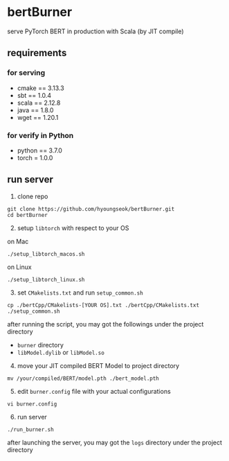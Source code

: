 # bertBurner
serve PyTorch BERT in production with Scala (by JIT compile)

## requirements
### for serving
+ cmake == 3.13.3
+ sbt == 1.0.4
+ scala == 2.12.8
+ java == 1.8.0
+ wget == 1.20.1
### for verify in Python
+ python == 3.7.0
+ torch = 1.0.0

## run server
1. clone repo
```
git clone https://github.com/hyoungseok/bertBurner.git
cd bertBurner
```

2. setup ```libtorch``` with respect to your OS

on Mac
```
./setup_libtorch_macos.sh
```

on Linux
```
./setup_libtorch_linux.sh
```

3. set ```CMakelists.txt``` and run ```setup_common.sh```
```
cp ./bertCpp/CMakelists-[YOUR OS].txt ./bertCpp/CMakelists.txt
./setup_common.sh
```
after running the script, you may got the followings under the project directory
+ ```burner``` directory
+ ```libModel.dylib``` or ```libModel.so```

4. move your JIT compiled BERT Model to project directory
```
mv /your/compiled/BERT/model.pth ./bert_model.pth
```

5. edit ```burner.config``` file with your actual configurations
```
vi burner.config
```

6. run server
```
./run_burner.sh
```

after launching the server, you may got the ```logs``` directory under the project directory
